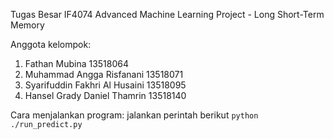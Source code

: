 Tugas Besar IF4074 Advanced Machine Learning Project - Long Short-Term Memory

Anggota kelompok:
1. Fathan Mubina				    13518064
2. Muhammad Angga Risfanani			13518071
3. Syarifuddin Fakhri Al Husaini	13518095
4. Hansel Grady Daniel Thamrin      13518140

Cara menjalankan program:
jalankan perintah berikut `python ./run_predict.py`
